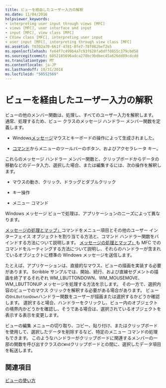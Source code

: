 ```yaml
---
title: ビューを経由したユーザー入力の解釈
ms.date: 11/04/2016
helpviewer_keywords:
- interpreting user input through views [MFC]
- views [MFC], user interface and input
- input [MFC], view class [MFC]
- CView class [MFC], interpreting user input
- user input [MFC], interpreting through view class [MFC]
ms.assetid: f0302a70-661f-4781-8fe7-78f082bef2a5
ms.openlocfilehash: fe64f7c499b4a7c93f628fa0dff0855c379cbd58
ms.sourcegitcommit: 6052185696adca270bc9bdbec45a626dd89cdcdd
ms.translationtype: MT
ms.contentlocale: ja-JP
ms.lasthandoff: 10/31/2018
ms.locfileid: "50552569"
---
```

# <a name="interpreting-user-input-through-a-view"></a>ビューを経由したユーザー入力の解釈

ビューの他のメンバー関数は、処理し、すべてのユーザー入力を解釈します。 通常、処理するため、ビュー クラスのメッセージ ハンドラー メンバー関数を定義します。

- Windows[メッセージ](../mfc/messages.md)マウスとキーボードの操作によって生成されました。

- [コマンド](../mfc/user-interface-objects-and-command-ids.md)からメニューのツールバーのボタン、およびアクセラレータ キー。

これらのメッセージ ハンドラー メンバー関数と、クリップボードからデータの移動などのデータ入力、選択した場合、または編集するには、次の操作を解釈します。

- マウスの動き、クリック、ドラッグとダブルクリック

- キー操作

- メニュー コマンド

Windows メッセージ ビューで処理は、アプリケーションのニーズによって異なります。

[メッセージの処理とマップ」](../mfc/message-handling-and-mapping.md)コマンドをメニュー項目とその他のユーザー インターフェイス オブジェクトを割り当てる方法と、コマンド ハンドラー関数をバインドする方法について説明します。 [メッセージの処理とマップ」](../mfc/message-handling-and-mapping.md)も MFC でのコマンドをルーティングする方法について説明し、それらのハンドラーが含まれているオブジェクトに標準の Windows メッセージを送信します。

たとえば、アプリケーションは、直接的なマウス、ビューの描画を実装する必要があります。 Scribble サンプルでは、開始、続行、および直線セグメントの描画を終了するそれぞれ WM_LBUTTONDOWN、WM_MOUSEMOVE、WM_LBUTTONUP メッセージを処理する方法を示します。 その一方で、選択内容のビューでのマウス クリックを解釈する必要がある場合があります。 ビューの`OnLButtonDown`ハンドラー関数をユーザーが描画または選択するかどうか確認します。 選択すると場合、ハンドラーをクリックし、ビュー内のオブジェクトの境界内かどうかを確認し、そうである場合は、選択されているオブジェクトを表示する表示を変更します。

ビューの編集 メニューの切り取り、コピー、貼り付け、またはクリップボードを使用して、選択したデータを削除するなど、特定のメニュー コマンドの処理もできます。 このようなハンドラーがクリップボードに関連するメンバーの一部の関数を呼び出すクラスの`CWnd`クリップボードとの間に、選択したデータ項目を転送します。

## <a name="see-also"></a>関連項目

[ビューの使い方](../mfc/using-views.md)

